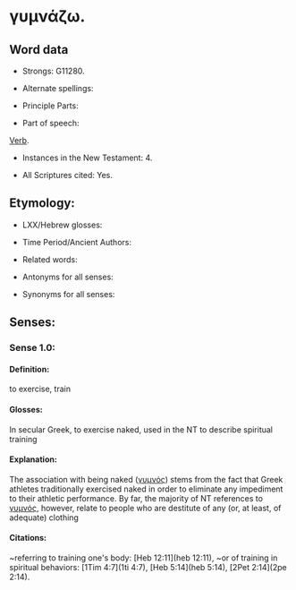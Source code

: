 # γυμνάζω.

<!-- Status: S2=NeedsReview -->
<!-- Lexica used for edits: BDAG LN FFM BN LSJM MM  -->

## Word data

* Strongs: G11280.

* Alternate spellings:



* Principle Parts: 


* Part of speech: 

[Verb](http://ugg.readthedocs.io/en/latest/verb.html).

* Instances in the New Testament: 4.

* All Scriptures cited: Yes.

## Etymology: 

* LXX/Hebrew glosses: 


* Time Period/Ancient Authors: 

* Related words: 

* Antonyms for all senses:

* Synonyms for all senses: 

## Senses: 


### Sense  1.0: 

#### Definition: 

to exercise, train

#### Glosses: 

In secular Greek, to exercise naked, used in the NT to describe spiritual training

#### Explanation: 

The association with being naked ([γυμνός](../G11310/01.md)) stems from the fact that Greek athletes traditionally exercised naked in order to eliminate any impediment to their athletic performance.  By far, the majority of NT references to [γυμνός](../G11310/01.md), however, relate to people who are destitute of any (or, at least, of adequate) clothing

#### Citations: 

~referring to training one's body: [Heb 12:11](heb 12:11), ~or of training in spiritual behaviors: [1Tim 4:7](1ti 4:7), [Heb 5:14](heb 5:14), [2Pet 2:14](2pe 2:14).

